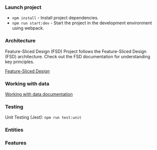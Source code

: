 ### Launch project

-   `npm install` - Install project dependencies.
-   `npm run start:dev` - Start the project in the development environment using webpack.

### Architecture

Feature-Sliced Design (FSD)
Project follows the Feature-Sliced Design (FSD) architecture. Check out the FSD documentation for understanding key principles.

[Feature-Sliced Design](https://feature-sliced.design/)

### Working with data

[Working with data documentation](./docs/working-with-data.md)

### Testing

Unit Testing (Jest): `npm run test:unit`

### Entities

### Features

